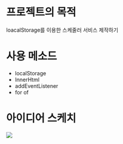 # 프로젝트의 목적
loacalStorage를 이용한 스케줄러 서비스 제작하기

# 사용 메소드
- localStorage
- InnerHtml
- addEventListener
- for of

# 아이디어 스케치
![](./images/README/%EB%A9%94%EB%AA%A8%EC%9E%A5%EC%95%84%EC%9D%B4%EB%94%94%EC%96%B4%EC%8A%A4%EC%BC%80%EC%B9%98.jpg)